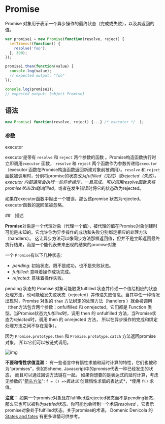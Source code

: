 # Promise

Promise 对象用于表示一个异步操作的最终状态（完成或失败），以及其返回的值。

```javascript
var promise1 = new Promise(function(resolve, reject) {
  setTimeout(function() { 
    resolve('foo');
  }, 300);
});

promise1.then(function(value) { 
  console.log(value);
  // expected output: "foo"
});

console.log(promise1);
// expected output: [object Promise]

```

## 语法

```js
new Promise( function(resolve, reject) {...} /* executor */  );
```

### 参数

executor

executor是带有 `resolve` 和 `reject` 两个参数的函数 。Promise构造函数执行时立即调用`executor` 函数， `resolve` 和 `reject` 两个函数作为参数传递给`executor`（executor 函数在Promise构造函数返回新建对象前被调用）。`resolve` 和 `reject` 函数被调用时，分别将promise的状态改为*fulfilled（*完成）或rejected（失败）。executor 内部通常会执行一些异步操作，一旦完成，可以调用resolve函数来将promise状态改成*fulfilled*，或者在发生错误时将它的状态改为rejected。

如果在executor函数中抛出一个错误，那么该promise 状态为rejected。executor函数的返回值被忽略。

##　描述

**Promise**对象是一个代理对象（代理一个值），被代理的值在Promise对象创建时可能是未知的。它允许你为异步操作的成功和失败分别绑定相应的处理方法（handlers）。 这让异步方法可以像同步方法那样返回值，但并不是立即返回最终执行结果，而是一个能代表未来出现的结果的promise对象

一个 `Promise`有以下几种状态:

- *pending*: 初始状态，既不是成功，也不是失败状态。
- *fulfilled*: 意味着操作成功完成。
- *rejected*: 意味着操作失败。

pending 状态的 Promise 对象可能触发fulfilled 状态并传递一个值给相应的状态处理方法，也可能触发失败状态（rejected）并传递失败信息。当其中任一种情况出现时，Promise 对象的 `then` 方法绑定的处理方法（handlers ）就会被调用（then方法包含两个参数：onfulfilled 和 onrejected，它们都是 Function 类型。当Promise状态为*fulfilled*时，调用 then 的 onfulfilled 方法，当Promise状态为*rejected*时，调用 then 的 onrejected 方法， 所以在异步操作的完成和绑定处理方法之间不存在竞争）。

因为 `Promise.prototype.then` 和  `Promise.prototype.catch` 方法返回promise 对象， 所以它们可以被链式调用。

![img](https://mdn.mozillademos.org/files/8633/promises.png)

**不要和惰性求值混淆：** 有一些语言中有惰性求值和延时计算的特性，它们也被称为“promises”，例如Scheme. Javascript中的promise代表一种已经发生的状态， 而且可以通过回调方法链在一起。 如果你想要的是表达式的延时计算，考虑无参数的"[箭头方法](https://developer.mozilla.org/zh-CN/docs/Web/JavaScript/Reference/Functions/Arrow_functions)":  `f = () =>`*表达式* 创建惰性求值的表达式*，*使用 `f()` 求值。

**注意：** 如果一个promise对象处在fulfilled或rejected状态而不是pending状态，那么它也可以被称为*settled*状态。你可能也会听到一个术语*resolved* ，它表示promise对象处于fulfilled状态。关于promise的术语， Domenic Denicola 的 [States and fates](https://github.com/domenic/promises-unwrapping/blob/master/docs/states-and-fates.md) 有更多详情可供参考。





